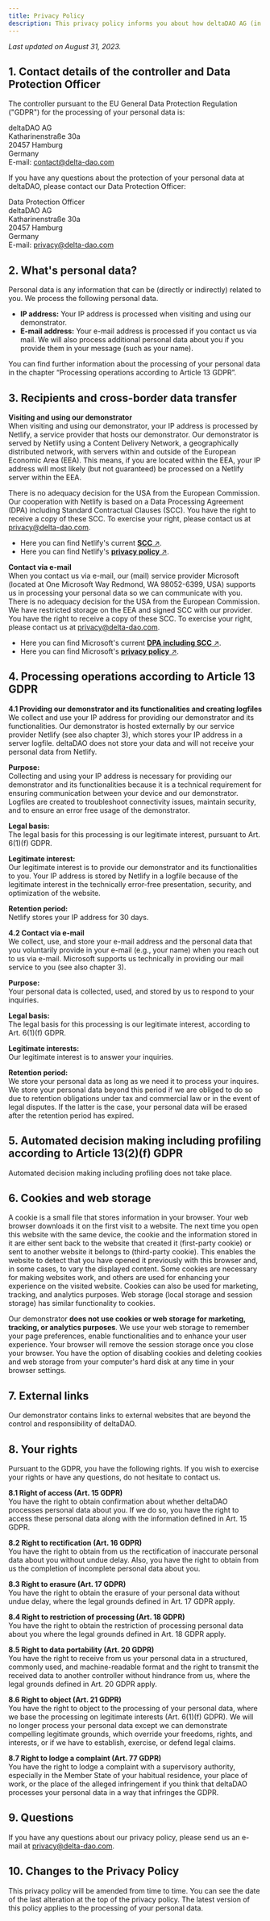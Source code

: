 ```yaml
---
title: Privacy Policy
description: This privacy policy informs you about how deltaDAO AG (in the following deltaDAO, we, us, our) processes your personal data when you visit and use our demonstrator and when you contact us. Moreover, this privacy policy informs you about your rights.
---
```

_Last updated on August 31, 2023._

## 1. Contact details of the controller and Data Protection Officer

The controller pursuant to the EU General Data Protection Regulation ("GDPR") for the processing of your personal data is:

deltaDAO AG  
Katharinenstraße 30a  
20457 Hamburg  
Germany  
E-mail: contact@delta-dao.com

If you have any questions about the protection of your personal data at deltaDAO, please contact our Data Protection Officer:

Data Protection Officer  
deltaDAO AG  
Katharinenstraße 30a  
20457 Hamburg  
Germany  
E-mail: <privacy@delta-dao.com>

## 2. What's personal data?

Personal data is any information that can be (directly or indirectly) related to you. We process the following personal data.

- **IP address:** Your IP address is processed when visiting and using our demonstrator.
- **E-mail address:** Your e-mail address is processed if you contact us via mail. We will also process additional personal data about you if you provide them in your message (such as your name).

You can find further information about the processing of your personal data in the chapter “Processing operations according to Article 13 GDPR”.

## 3. Recipients and cross-border data transfer

**Visiting and using our demonstrator**  
When visiting and using our demonstrator, your IP address is processed by Netlify, a service provider that hosts our demonstrator. Our demonstrator is served by Netlify using a Content Delivery Network, a geographically distributed network, with servers within and outside of the European Economic Area (EEA). This means, if you are located within the EEA, your IP address will most likely (but not guaranteed) be processed on a Netlify server within the EEA. 

There is no adequacy decision for the USA from the European Commission. Our cooperation with Netlify is based on a Data Processing Agreement (DPA) including Standard Contractual Clauses (SCC). You have the right to receive a copy of these SCC. To exercise your right, please contact us at privacy@delta-dao.com.

- Here you can find Netlify&#39;s current [**SCC** &#8599;](https://www.netlify.com/v3/static/pdf/netlify-dpa.pdf).
- Here you can find Netlify&#39;s [**privacy policy** &#8599;](https://www.netlify.com/gdpr-ccpa).

**Contact via e-mail**  
When you contact us via e-mail, our (mail) service provider Microsoft (located at One Microsoft Way Redmond, WA 98052-6399, USA) supports us in processing your personal data so we can communicate with you. There is no adequacy decision for the USA from the European Commission. We have restricted storage on the EEA and signed SCC with our provider. You have the right to receive a copy of these SCC. To exercise your right, please contact us at privacy@delta-dao.com.

- Here you can find Microsoft&#39;s current [**DPA including SCC** &#8599;](https://www.microsoft.com/licensing/docs/view/Microsoft-Products-and-Services-Data-Protection-Addendum-DPA).
- Here you can find Microsoft&#39;s [**privacy policy** &#8599;](https://privacy.microsoft.com/de-de/privacystatement).

## 4. Processing operations according to Article 13 GDPR

**4.1 Providing our demonstrator and its functionalities and creating logfiles**  
We collect and use your IP address for providing our demonstrator and its functionalities. Our demonstrator is hosted externally by our service provider Netlify (see also chapter 3), which stores your IP address in a server logfile. deltaDAO does not store your data and will not receive your personal data from Netlify.

**Purpose:**  
Collecting and using your IP address is necessary for providing our demonstrator and its functionalities because it is a technical requirement for ensuring communication between your device and our demonstrator.
Logfiles are created to troubleshoot connectivity issues, maintain security, and to ensure an error free usage of the demonstrator.

**Legal basis:**  
The legal basis for this processing is our legitimate interest, pursuant to Art. 6(1)(f) GDPR.

**Legitimate interest:**  
Our legitimate interest is to provide our demonstrator and its functionalities to you.
Your IP address is stored by Netlify in a logfile because of the legitimate interest in the technically error-free presentation, security, and optimization of the website.

**Retention period:**  
Netlify stores your IP address for 30 days.

**4.2 Contact via e-mail**  
We collect, use, and store your e-mail address and the personal data that you voluntarily provide in your e-mail (e.g., your name) when you reach out to us via e-mail. Microsoft supports us technically in providing our mail service to you (see also chapter 3).

**Purpose:**  
Your personal data is collected, used, and stored by us to respond to your inquiries.

**Legal basis:**  
The legal basis for this processing is our legitimate interest, according to Art. 6(1)(f) GDPR.

**Legitimate interests:**  
Our legitimate interest is to answer your inquiries.

**Retention period:**  
We store your personal data as long as we need it to process your inquires. We store your personal data beyond this period if we are obliged to do so due to retention obligations under tax and commercial law or in the event of legal disputes. If the latter is the case, your personal data will be erased after the retention period has expired.

## 5. Automated decision making including profiling according to Article 13(2)(f) GDPR

Automated decision making including profiling does not take place.

## 6. Cookies and web storage

A cookie is a small file that stores information in your browser. Your web browser downloads it on the first visit to a website. The next time you open this website with the same device, the cookie and the information stored in it are either sent back to the website that created it (first-party cookie) or sent to another website it belongs to (third-party cookie). This enables the website to detect that you have opened it previously with this browser and, in some cases, to vary the displayed content. Some cookies are necessary for making websites work, and others are used for enhancing your experience on the visited website. Cookies can also be used for marketing, tracking, and analytics purposes. Web storage (local storage and session storage) has similar functionality to cookies.

Our demonstrator **does not use cookies or web storage for marketing, tracking, or analytics purposes**. We use your web storage to remember your page preferences, enable functionalities and to enhance your user experience. Your browser will remove the session storage once you close your browser. You have the option of disabling cookies and deleting cookies and web storage from your computer's hard disk at any time in your browser settings.

## 7. External links

Our demonstrator contains links to external websites that are beyond the control and responsibility of deltaDAO.

## 8. Your rights

Pursuant to the GDPR, you have the following rights. If you wish to exercise your rights or have any questions, do not hesitate to contact us.

**8.1 Right of access (Art. 15 GDPR)**  
You have the right to obtain confirmation about whether deltaDAO processes personal data about you. If we do so, you have the right to access these personal data along with the information defined in Art. 15 GDPR.

**8.2 Right to rectification (Art. 16 GDPR)**  
You have the right to obtain from us the rectification of inaccurate personal data about you without undue delay. Also, you have the right to obtain from us the completion of incomplete personal data about you.

**8.3 Right to erasure (Art. 17 GDPR)**  
You have the right to obtain the erasure of your personal data without undue delay, where the legal grounds defined in Art. 17 GDPR apply.

**8.4 Right to restriction of processing (Art. 18 GDPR)**  
You have the right to obtain the restriction of processing personal data about you where the legal grounds defined in Art. 18 GDPR apply.

**8.5 Right to data portability (Art. 20 GDPR)**  
You have the right to receive from us your personal data in a structured, commonly used, and machine-readable format and the right to transmit the received data to another controller without hindrance from us, where the legal grounds defined in Art. 20 GDPR apply.

**8.6 Right to object (Art. 21 GDPR)**  
You have the right to object to the processing of your personal data, where we base the processing on legitimate interests (Art. 6(1)(f) GDPR). We will no longer process your personal data except we can demonstrate compelling legitimate grounds, which override your freedoms, rights, and interests, or if we have to establish, exercise, or defend legal claims.

**8.7 Right to lodge a complaint (Art. 77 GDPR)**  
You have the right to lodge a complaint with a supervisory authority, especially in the Member State of your habitual residence, your place of work, or the place of the alleged infringement if you think that deltaDAO processes your personal data in a way that infringes the GDPR.

## 9. Questions

If you have any questions about our privacy policy, please send us an e-mail at [privacy@delta-dao.com](mailto:privacy@delta-dao.com).

## 10. Changes to the Privacy Policy

This privacy policy will be amended from time to time. You can see the date of the last alteration at the top of the privacy policy. The latest version of this policy applies to the processing of your personal data.
